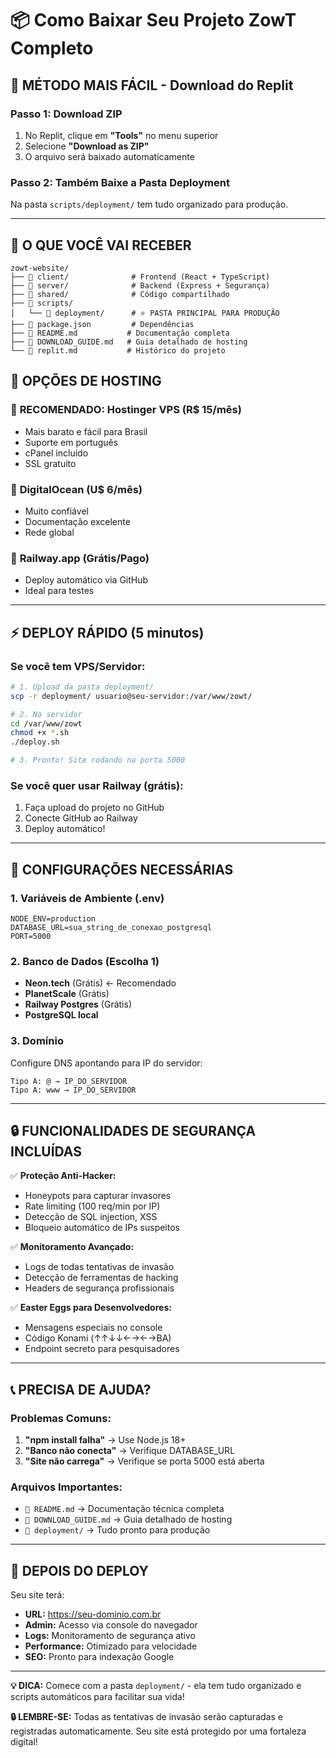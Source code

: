 # 📦 Como Baixar Seu Projeto ZowT Completo

## 🎯 MÉTODO MAIS FÁCIL - Download do Replit

### Passo 1: Download ZIP
1. No Replit, clique em **"Tools"** no menu superior
2. Selecione **"Download as ZIP"**
3. O arquivo será baixado automaticamente

### Passo 2: Também Baixe a Pasta Deployment
Na pasta `scripts/deployment/` tem tudo organizado para produção.

---

## 📁 O QUE VOCÊ VAI RECEBER

```
zowt-website/
├── 📂 client/              # Frontend (React + TypeScript)
├── 📂 server/              # Backend (Express + Segurança)
├── 📂 shared/              # Código compartilhado
├── 📂 scripts/
│   └── 📂 deployment/      # ⭐ PASTA PRINCIPAL PARA PRODUÇÃO
├── 📄 package.json         # Dependências
├── 📄 README.md           # Documentação completa
├── 📄 DOWNLOAD_GUIDE.md   # Guia detalhado de hosting
└── 📄 replit.md           # Histórico do projeto
```

## 🚀 OPÇÕES DE HOSTING

### 🥇 **RECOMENDADO: Hostinger VPS (R$ 15/mês)**
- Mais barato e fácil para Brasil
- Suporte em português
- cPanel incluído
- SSL gratuito

### 🥈 **DigitalOcean (U$ 6/mês)**
- Muito confiável
- Documentação excelente
- Rede global

### 🥉 **Railway.app (Grátis/Pago)**
- Deploy automático via GitHub
- Ideal para testes

---

## ⚡ DEPLOY RÁPIDO (5 minutos)

### Se você tem VPS/Servidor:
```bash
# 1. Upload da pasta deployment/
scp -r deployment/ usuario@seu-servidor:/var/www/zowt/

# 2. No servidor
cd /var/www/zowt
chmod +x *.sh
./deploy.sh

# 3. Pronto! Site rodando na porta 5000
```

### Se você quer usar Railway (grátis):
1. Faça upload do projeto no GitHub
2. Conecte GitHub ao Railway
3. Deploy automático!

---

## 🔧 CONFIGURAÇÕES NECESSÁRIAS

### 1. Variáveis de Ambiente (.env)
```env
NODE_ENV=production
DATABASE_URL=sua_string_de_conexao_postgresql
PORT=5000
```

### 2. Banco de Dados (Escolha 1)
- **Neon.tech** (Grátis) ← Recomendado
- **PlanetScale** (Grátis)  
- **Railway Postgres** (Grátis)
- **PostgreSQL local**

### 3. Domínio
Configure DNS apontando para IP do servidor:
```
Tipo A: @ → IP_DO_SERVIDOR
Tipo A: www → IP_DO_SERVIDOR
```

---

## 🔒 FUNCIONALIDADES DE SEGURANÇA INCLUÍDAS

✅ **Proteção Anti-Hacker:**
- Honeypots para capturar invasores
- Rate limiting (100 req/min por IP)
- Detecção de SQL injection, XSS
- Bloqueio automático de IPs suspeitos

✅ **Monitoramento Avançado:**
- Logs de todas tentativas de invasão
- Detecção de ferramentas de hacking
- Headers de segurança profissionais

✅ **Easter Eggs para Desenvolvedores:**
- Mensagens especiais no console
- Código Konami (↑↑↓↓←→←→BA)
- Endpoint secreto para pesquisadores

---

## 📞 PRECISA DE AJUDA?

### Problemas Comuns:
1. **"npm install falha"** → Use Node.js 18+
2. **"Banco não conecta"** → Verifique DATABASE_URL
3. **"Site não carrega"** → Verifique se porta 5000 está aberta

### Arquivos Importantes:
- `📄 README.md` → Documentação técnica completa
- `📄 DOWNLOAD_GUIDE.md` → Guia detalhado de hosting
- `📂 deployment/` → Tudo pronto para produção

---

## 🎉 DEPOIS DO DEPLOY

Seu site terá:
- **URL:** https://seu-dominio.com.br
- **Admin:** Acesso via console do navegador
- **Logs:** Monitoramento de segurança ativo
- **Performance:** Otimizado para velocidade
- **SEO:** Pronto para indexação Google

---

**💡 DICA:** Comece com a pasta `deployment/` - ela tem tudo organizado e scripts automáticos para facilitar sua vida!

**🔒 LEMBRE-SE:** Todas as tentativas de invasão serão capturadas e registradas automaticamente. Seu site está protegido por uma fortaleza digital!